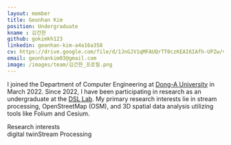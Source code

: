 ```yaml
---
layout: member
title: Geonhan Kim
position: Undergraduate
kname : 김건한
github: gokimkh123
linkedin: geonhan-kim-a4a16a358
cv: https://drive.google.com/file/d/1JnGJV1qMFAUQrTT0czKEAI6IAfh-UPZw/view?usp=drive_link, GeonHan Kim CV
email: geonhankim03@gmail.com
image: /images/team/김건한_프로필.png
---
```


I joined the Department of Computer Engineering at [Dong-A University](https://www.donga.ac.kr/kor/Main.do) in March 2022. Since 2022, I have been participating in research as an undergraduate  at the [DSL Lab](https://www.datasciencelabs.org/). My primary research interests lie in stream processing, OpenStreetMap (OSM), and 3D spatial data analysis utilizing tools like Folium and Cesium.


<div class="head">Research interests</div>
<span class="badge badge-info">digital twin</span><span class="badge badge-danger">Stream Processing</span>
